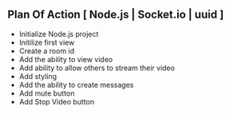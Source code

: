 ## Plan Of Action [ Node.js | Socket.io | uuid ]  

- Initialize Node.js project
- Initilize first view
- Create a room id
- Add the ability to view video
- Add ability to allow others to stream their video
- Add styling
- Add the ability to create messages
- Add mute button
- Add Stop Video button
